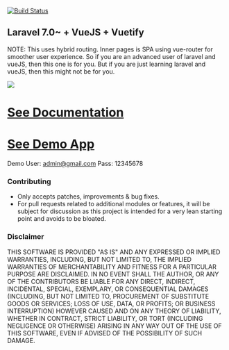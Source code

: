 [![Build Status](https://travis-ci.org/darryldecode/laravel-starter-kit.svg?branch=master)](https://travis-ci.org/darryldecode/laravel-starter-kit)

<h2>Laravel 7.0~ + VueJS + Vuetify</h2>
<p>NOTE: This uses hybrid routing. Inner pages is SPA using vue-router for smoother user experience. So if you are an advanced user of laravel and vueJS, then this one is for you. But if you are just learning laravel and vueJS, then this might not be for you.</p>

<img src="https://assets.darrylfernandez.com/wp-content/uploads/2018/04/Screenshot_2.png"></p>

# [See Documentation](https://laravel-starter-kit-docs.darrylfernandez.com/)
# [See Demo App](https://laravel-starter-kit.darrylfernandez.com/)

Demo User: admin@gmail.com Pass: 12345678

<h3 id="contributing">Contributing</h3>

- Only accepts patches, improvements & bug fixes.
- For pull requests related to additional modules or features, it will be subject for discussion as this project is intended for a very lean starting point and avoids to be bloated.

<h3>Disclaimer</h3>

THIS SOFTWARE IS PROVIDED "AS IS" AND ANY EXPRESSED OR IMPLIED WARRANTIES, INCLUDING, BUT NOT LIMITED TO, THE IMPLIED WARRANTIES OF MERCHANTABILITY AND FITNESS FOR A PARTICULAR PURPOSE ARE DISCLAIMED. IN NO EVENT SHALL THE AUTHOR, OR ANY OF THE CONTRIBUTORS BE LIABLE FOR ANY DIRECT, INDIRECT, INCIDENTAL, SPECIAL, EXEMPLARY, OR CONSEQUENTIAL DAMAGES (INCLUDING, BUT NOT LIMITED TO, PROCUREMENT OF SUBSTITUTE GOODS OR SERVICES; LOSS OF USE, DATA, OR PROFITS; OR BUSINESS INTERRUPTION) HOWEVER CAUSED AND ON ANY THEORY OF LIABILITY, WHETHER IN CONTRACT, STRICT LIABILITY, OR TORT (INCLUDING NEGLIGENCE OR OTHERWISE) ARISING IN ANY WAY OUT OF THE USE OF THIS SOFTWARE, EVEN IF ADVISED OF THE POSSIBILITY OF SUCH DAMAGE.
